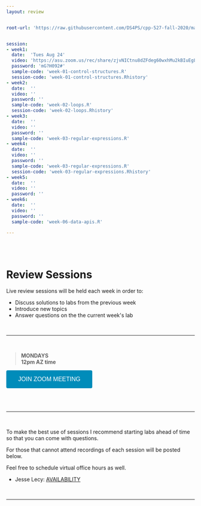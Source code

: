 ```yaml
---
layout: review


root-url: 'https://raw.githubusercontent.com/DS4PS/cpp-527-fall-2020/master/review-sessions/'


session: 
- week1:
  date:  'Tues Aug 24'  
  video: 'https://asu.zoom.us/rec/share/zjvNICtnu8dZFdeg60wxhMu2kBIuEgLzKpFL0ENFCxAutjNRoh7Qv4Y-FS_x1To4.jA5BkU07monHPkKj'
  password: 'mG?H092#'
  sample-code: 'week-01-control-structures.R' 
  session-code: 'week-01-control-structures.Rhistory' 
- week2:
  date:  ''  
  video: ''
  password: ''
  sample-code: 'week-02-loops.R' 
  session-code: 'week-02-loops.Rhistory' 
- week3:
  date:  ''  
  video: ''
  password: ''
  sample-code: 'week-03-regular-expressions.R' 
- week4:
  date:  ''  
  video: ''
  password: ''
  sample-code: 'week-03-regular-expressions.R'
  session-code: 'week-03-regular-expressions.Rhistory'
- week5:
  date:  ''  
  video: ''
  password: ''
- week6:
  date:  ''  
  video: ''
  password: ''
  sample-code: 'week-06-data-apis.R'

---
```





<br><br>

# Review Sessions 

Live review sessions will be held each week in order to: 

* Discuss solutions to labs from the previous week 
* Introduce new topics 
* Answer questions on the the current week's lab 


<br> 
<hr>
<br>


> **MONDAYS**    
> **12pm AZ time** 

<a href='https://asu.zoom.us/j/87540573400' target=""> <button class="zoom">JOIN ZOOM MEETING</button></a>

<br>



<!--  **Add to your calendar:** <a target="_blank" href=""><img border="0" src="https://www.google.com/calendar/images/ext/gc_button1_en.gif"></a>  -->




<br> 
<hr>
<br>


To make the best use of sessions I recommend starting labs ahead of time so that you can come with questions. 

For those that cannot attend recordings of each session will be posted below. 

Feel free to schedule virtual office hours as well.   

* Jesse Lecy: [AVAILABILITY](https://calendly.com/lecy/)


<br> 
<hr>
<br>
<br>





<style>
.zoom {
  background-color: #008CBA; 
  border: none;
  color: white;
  padding: 15px 32px;
  text-align: center;
  text-decoration: none;
  display: inline-block;
  font-size: 16px;
  border-radius: 4px;
}
</style>




